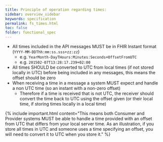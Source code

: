 ```yaml
---
title: Principle of operation regarding times:
sidebar: overview_sidebar
keywords: specification
permalink: fs_times.html
toc: false
folder: functional_spec
---
```


* All times included in the API messages MUST be in FHIR Instant format (```YYYY-MM-DDThh:mm:ss.sss+zz:zz```)
  * e.g. ```YearMonth-DayTHours:Minutes:Seconds+OffsetFromUTC``` 
  * e.g. ```201502-07T13:28:17.239+02:00```
* All times SHOULD be converted to UTC from local times (if not stored locally in UTC) before being included in any messages, this means the offset should be zero
* When receiving a time in a message a system MUST expect and handle a non UTC time (so an instant with a non-zero offset)
  * Therefore if a time is received that is not UTC, the receiver should convert the time back to UTC using the offset given (or their local time, if storing times locally in a local time)

{% include important.html content="This means both Consumer and Provider systems MUST be able to handle a time provided with an offset from UTC that differs from your local server time. As an illustration, if you store all times in UTC and someone uses a time specifying an offset, you will need to convert it to UTC when you store it." %}
